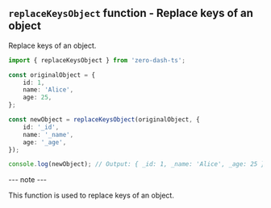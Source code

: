 ## ```replaceKeysObject``` function - Replace keys of an object

Replace keys of an object.

```typescript
import { replaceKeysObject } from 'zero-dash-ts';

const originalObject = {
    id: 1,
    name: 'Alice',
    age: 25,
};

const newObject = replaceKeysObject(originalObject, {
    id: '_id',
    name: '_name',
    age: '_age',
});

console.log(newObject); // Output: { _id: 1, _name: 'Alice', _age: 25 }

```
--- note ---

This function is used to replace keys of an object.

